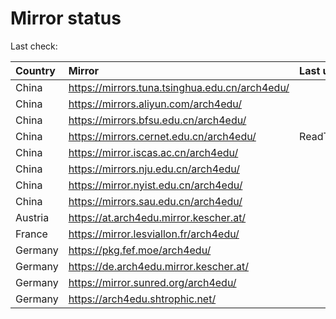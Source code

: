 <script src="./time.js"></script>
# Mirror status
Last check: <script type="text/javascript">localize(1750401391.8381865);</script>

|Country|Mirror|Last update|
|:------|:-----|:----------|
|China|https://mirrors.tuna.tsinghua.edu.cn/arch4edu/|<script type="text/javascript">localize(1750358770);</script>|
|China|https://mirrors.aliyun.com/arch4edu/|<script type="text/javascript">localize(1750358770);</script>|
|China|https://mirrors.bfsu.edu.cn/arch4edu/|<script type="text/javascript">localize(1750358770);</script>|
|China|https://mirrors.cernet.edu.cn/arch4edu/|ReadTimeout|
|China|https://mirror.iscas.ac.cn/arch4edu/|<script type="text/javascript">localize(1750318038);</script>|
|China|https://mirrors.nju.edu.cn/arch4edu/|<script type="text/javascript">localize(1750318038);</script>|
|China|https://mirror.nyist.edu.cn/arch4edu/|<script type="text/javascript">localize(1750358770);</script>|
|China|https://mirrors.sau.edu.cn/arch4edu/|<script type="text/javascript">localize(1731653531);</script>|
|Austria|https://at.arch4edu.mirror.kescher.at/|<script type="text/javascript">localize(1750358770);</script>|
|France|https://mirror.lesviallon.fr/arch4edu/|<script type="text/javascript">localize(1750358770);</script>|
|Germany|https://pkg.fef.moe/arch4edu/|<script type="text/javascript">localize(1750358770);</script>|
|Germany|https://de.arch4edu.mirror.kescher.at/|<script type="text/javascript">localize(1750358770);</script>|
|Germany|https://mirror.sunred.org/arch4edu/|<script type="text/javascript">localize(1750358770);</script>|
|Germany|https://arch4edu.shtrophic.net/|<script type="text/javascript">localize(1750358770);</script>|

<script src="./tablefilter/tablefilter.js"></script>
<script src="./table.js"></script>
